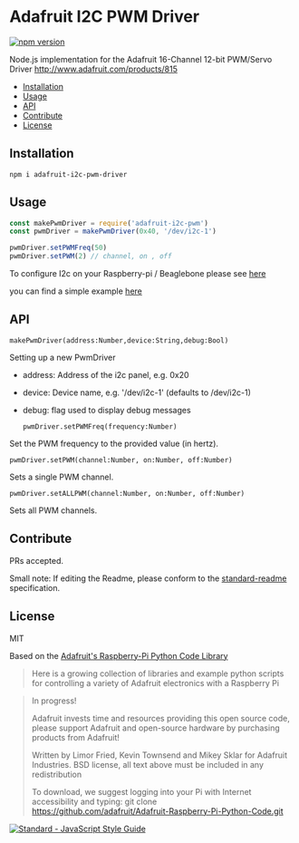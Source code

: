 # Adafruit I2C PWM Driver

[![npm version](https://badge.fury.io/js/adafruit-i2c-pwm-driver.svg)](https://badge.fury.io/js/adafruit-i2c-pwm-driver)


Node.js implementation for the Adafruit 16-Channel 12-bit PWM/Servo Driver
http://www.adafruit.com/products/815

- [Installation](#installation)
- [Usage](#usage)
- [API](#api)
- [Contribute](#contribute)
- [License](#license)

## Installation

```
npm i adafruit-i2c-pwm-driver
```


## Usage

```js
const makePwmDriver = require('adafruit-i2c-pwm')
const pwmDriver = makePwmDriver(0x40, '/dev/i2c-1')

pwmDriver.setPWMFreq(50)
pwmDriver.setPWM(2) // channel, on , off

```

To configure I2c on your Raspberry-pi / Beaglebone please see [here](https://npmjs.org/package/i2c)

you can find a simple example [here](https://raw.githubusercontent.com/kaosat-dev/adafruit-i2c-pwm-driver/master/examples/simple.js)


## API


  `makePwmDriver(address:Number,device:String,debug:Bool)`

Setting up a new PwmDriver

- address: Address of the i2c panel, e.g. 0x20
- device: Device name, e.g. '/dev/i2c-1' (defaults to /dev/i2c-1)
- debug: flag used to display debug messages

  `pwmDriver.setPWMFreq(frequency:Number)`

Set the PWM frequency to the provided value (in hertz).

  `pwmDriver.setPWM(channel:Number, on:Number, off:Number)`

Sets a single PWM channel.

  `pwmDriver.setALLPWM(channel:Number, on:Number, off:Number)`

Sets all PWM channels.


## Contribute

PRs accepted.

Small note: If editing the Readme, please conform to the [standard-readme](https://github.com/RichardLitt/standard-readme) specification.


## License
MIT

Based on the [Adafruit's Raspberry-Pi Python Code Library](https://github.com/adafruit/Adafruit-Raspberry-Pi-Python-Code.git)

>  Here is a growing collection of libraries and example python scripts
>  for controlling a variety of Adafruit electronics with a Raspberry Pi

>  In progress!
>
>  Adafruit invests time and resources providing this open source code,
>  please support Adafruit and open-source hardware by purchasing
>  products from Adafruit!
>
>  Written by Limor Fried, Kevin Townsend and Mikey Sklar for Adafruit Industries.
>  BSD license, all text above must be included in any redistribution
>
>  To download, we suggest logging into your Pi with Internet accessibility and typing:
>  git clone https://github.com/adafruit/Adafruit-Raspberry-Pi-Python-Code.git

[![Standard - JavaScript Style Guide](https://cdn.rawgit.com/feross/standard/master/badge.svg)](https://github.com/feross/standard)
